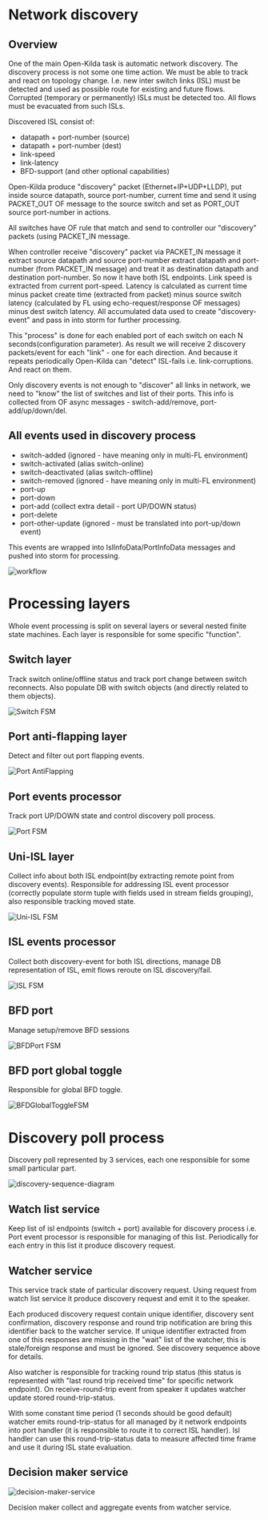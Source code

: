 # Network discovery

## Overview
One of the main Open-Kilda task is automatic network discovery. The discovery 
process is not some one time action. We must be able to track and react on
topology change. I.e. new inter switch links (ISL) must be detected and used 
as possible route for existing and future flows. Corrupted (temporary or
permanently) ISLs must be detected too. All flows must be evacuated from such
ISLs.

Discovered ISL consist of:
* datapath + port-number (source)
* datapath + port-number (dest)
* link-speed
* link-latency
* BFD-support (and other optional capabilities)

Open-Kilda produce "discovery" packet (Ethernet+IP+UDP+LLDP), put inside source
datapath, source port-number, current time and send it using PACKET_OUT OF
message to the source switch and set as PORT_OUT source port-number in actions.

All switches have OF rule that match and send to controller our "discovery"
packets (using PACKET_IN message.

When controller receive "discovery" packet via PACKET_IN message it extract
source datapath and source port-number extract datapath and port-number 
(from PACKET_IN message) and treat it as destination datapath and destination
port-number. So now it have both ISL endpoints. Link speed is extracted from
current port-speed. Latency is calculated as current time minus packet create
time (extracted from packet) minus source switch latency (calculated by FL
using echo-request/response OF messages) minus dest switch latency. All
accumulated data used to create "discovery-event" and pass in into storm for
further processing.

This "process" is done for each enabled port of each switch on each N 
seconds(configuration parameter). As result we will receive 2 discovery
packets/event for each "link" - one for each direction. And because it repeats
periodically Open-Kilda can "detect" ISL-fails i.e. link-corruptions. And react
on them.

Only discovery events is not enough to "discover" all links in network, we need
to "know" the list of switches and list of their ports. This info is collected
from OF async messages - switch-add/remove, port-add/up/down/del.

## All events used in discovery process
* switch-added (ignored - have meaning only in multi-FL environment)
* switch-activated (alias switch-online)
* switch-deactivated (alias switch-offline)
* switch-removed (ignored - have meaning only in multi-FL environment)
* port-up
* port-down
* port-add (collect extra detail - port UP/DOWN status)
* port-delete
* port-other-update (ignored - must be translated into port-up/down event)

This events are wrapped into IslInfoData/PortInfoData messages and pushed into
storm for processing.

![workflow](Isl-create.png)

# Processing layers

Whole event processing is split on several layers or several nested finite
state machines. Each layer is responsible for some specific "function".

## Switch layer
Track switch online/offline status and track port change between switch reconnects.
Also populate DB with switch objects (and directly related to them objects).

![Switch FSM](switch-FSM.png)

## Port anti-flapping layer
Detect and filter out port flapping events.

![Port AntiFlapping](AF-FSM.png)

## Port events processor
Track port UP/DOWN state and control discovery poll process.
 
![Port FSM](port-FSM.png)

## Uni-ISL layer
Collect info about both ISL endpoint(by extracting remote point from discovery
events). Responsible for addressing ISL event processor (correctly populate
storm tuple with fields used in stream fields grouping), also responsible 
tracking moved state.

![Uni-ISL FSM](uni-isl-FSM.png)

## ISL events processor
Collect both discovery-event for both ISL directions, manage DB representation of
ISL, emit flows reroute on ISL discovery/fail.

![ISL FSM](ISL-FSM.png)

## BFD port
Manage setup/remove BFD sessions

![BFDPort FSM](bfd-port-FSM.png)

## BFD port global toggle
Responsible for global BFD toggle.

![BFDGlobalToggleFSM](bfd-global-toggle.png)


# Discovery poll process
Discovery poll represented by 3 services, each one responsible for some small
particular part.

![discovery-sequence-diagram](discovery-sequence.png)

## Watch list service
Keep list of isl endpoints (switch + port) available for discovery process i.e.
Port event processor is responsible for managing of this list. Periodically
for each entry in this list it produce discovery request.

## Watcher service
This service track state of particular discovery request. Using request from
watch list service it produce discovery request and emit it to the speaker.

Each produced discovery request contain unique identifier, discovery sent
confirmation, discovery response and round trip notification are bring this
identifier back to the watcher service. If unique identifier extracted from
one of this responses are missing in the "wait" list of the watcher, this is
stale/foreign response and must be ignored. See discovery sequence above for
details.

Also watcher is responsible for tracking round trip status (this status is
represented with "last round trip received time" for specific network endpoint).
On receive-round-trip event from speaker it updates watcher update stored
round-trip-status.

With some constant time period (1 seconds should be good default) watcher emits
round-trip-status for all managed by it network endpoints into port handler (it
is responsible to route it to correct ISL handler). Isl handler can use this
round-trip-status data to measure affected time frame and use it during ISL
state evaluation. 

## Decision maker service
![decision-maker-service](DiscoveryDecisionMaker-FSM.png)

Decision maker collect and aggregate events from watcher service.
